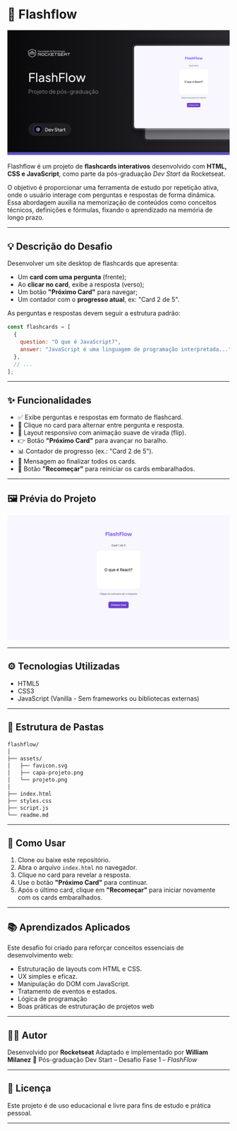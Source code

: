 # 📘 Flashflow

![Capa do Projeto](./assets/capa-projeto.png)

Flashflow é um projeto de **flashcards interativos** desenvolvido com **HTML, CSS e JavaScript**, como parte da pós-graduação _Dev Start_ da Rocketseat.

O objetivo é proporcionar uma ferramenta de estudo por repetição ativa, onde o usuário interage com perguntas e respostas de forma dinâmica. Essa abordagem auxilia na memorização de conteúdos como conceitos técnicos, definições e fórmulas, fixando o aprendizado na memória de longo prazo.

---

## 💡 Descrição do Desafio

Desenvolver um site desktop de flashcards que apresenta:

- Um **card com uma pergunta** (frente);
- Ao **clicar no card**, exibe a resposta (verso);
- Um botão **"Próximo Card"** para navegar;
- Um contador com o **progresso atual**, ex: "Card 2 de 5".

As perguntas e respostas devem seguir a estrutura padrão:

```javascript
const flashcards = [
  {
    question: "O que é JavaScript?",
    answer: "JavaScript é uma linguagem de programação interpretada...",
  },
  // ...
];
```

---

## ✨ Funcionalidades

- ✅ Exibe perguntas e respostas em formato de flashcard.
- 🔄 Clique no card para alternar entre pergunta e resposta.
- 🎯 Layout responsivo com animação suave de virada (flip).
- 👉 Botão **"Próximo Card"** para avançar no baralho.
- 📊 Contador de progresso (ex.: "Card 2 de 5").
- 📢 Mensagem ao finalizar todos os cards.
- 🔁 Botão **"Recomeçar"** para reiniciar os cards embaralhados.

---

## 🖼️ Prévia do Projeto

![Imagem do Projeto](./assets/projeto.png)

---

## ⚙️ Tecnologias Utilizadas

- HTML5
- CSS3
- JavaScript (Vanilla - Sem frameworks ou bibliotecas externas)

---

## 📁 Estrutura de Pastas

```
flashflow/
│
├── assets/
│   ├── favicon.svg
│   ├── capa-projeto.png
│   └── projeto.png
│
├── index.html
├── styles.css
├── script.js
└── readme.md
```

---

## 🧠 Como Usar

1. Clone ou baixe este repositório.
2. Abra o arquivo `index.html` no navegador.
3. Clique no card para revelar a resposta.
4. Use o botão **"Próximo Card"** para continuar.
5. Após o último card, clique em **"Recomeçar"** para iniciar novamente com os cards embaralhados.

---

## 📚 Aprendizados Aplicados

Este desafio foi criado para reforçar conceitos essenciais de desenvolvimento web:

- Estruturação de layouts com HTML e CSS.
- UX simples e eficaz.
- Manipulação do DOM com JavaScript.
- Tratamento de eventos e estados.
- Lógica de programação
- Boas práticas de estruturação de projetos web

---

## 👨‍💻 Autor

Desenvolvido por **Rocketseat**
Adaptado e implementado por **William Milanez**
📍 Pós-graduação Dev Start – Desafio Fase 1 – _FlashFlow_

---

## 📄 Licença

Este projeto é de uso educacional e livre para fins de estudo e prática pessoal.

---
